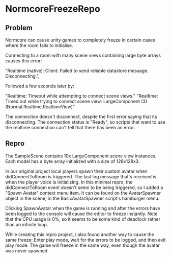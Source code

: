 # NormcoreFreezeRepo

## Problem

Normcore can cause unity games to completely freeze in certain cases where the room fails to initialise.

Connecting to a room with many scene views containing large byte arrays causes this error:

"Realtime (native): Client: Failed to send reliable datastore message. Disconnecting.",

Followed a few seconds later by:

"Realtime: Timeout while attempting to connect scene views."
"Realtime: Timed out while trying to connect scene view: LargeComponent (3) (Normal.Realtime.RealtimeView)"

The connection doesn't disconnect, despite the first error saying that its disconnecting. The connection status is "Ready", so scripts that want to use the realtime connection can't tell that there has been an error.

## Repro

The SampleScene contains 10x LargeComponent scene view instances. Each model has a byte array initialized with a size of 128x128x3.

In our original project local players spawn their custom avatar when didConnectToRoom is triggered. The last log message that's received is when the player voice is initializing. In this minimal repro, the didConnectToRoom event doesn't seem to be being triggered, so I added a "Spawn Avatar" context menu item. It can be found on the AvatarSpawner object in the scene, in the BasicAvatarSpawner script's hamburger menu.

Clicking SpawnAvatar when the game is running and after the errors have been logged to the console will cause the editor to freeze instantly. Note that the CPU usage is 0%, so it seems to be some kind of deadlock rather than an infinite loop.

While creating this repro project, i also found another way to cause the same freeze: Enter play mode, wait for the errors to be logged, and then exit play mode. The game will freeze in the same way, even though the avatar was never spawned.
